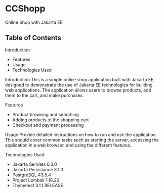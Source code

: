 # CCShopp

Online Shop with Jakarta EE

## Table of Contents

Introduction
- Features
- Usage
- Technologies Used

Introduction
This is a simple online shop application built with Jakarta EE, designed to demonstrate the use of Jakarta EE technologies for building web applications. The application allows users to browse products, add them to the cart, and make purchases.

Features
- Product browsing and searching
- Adding products to the shopping cart
- Checkout and payment processing

Usage
Provide detailed instructions on how to run and use the application. This should cover common tasks such as starting the server, accessing the application in a web browser, and using the different features.

Technologies Used
- Jakarta Servlets 6.0.0 
- Jakarta Persistance 3.1.0
- PostgreSQL 43.5.4
- Project Lombok 1.18.26
- Thymeleaf 3.1.1 RELEASE.
